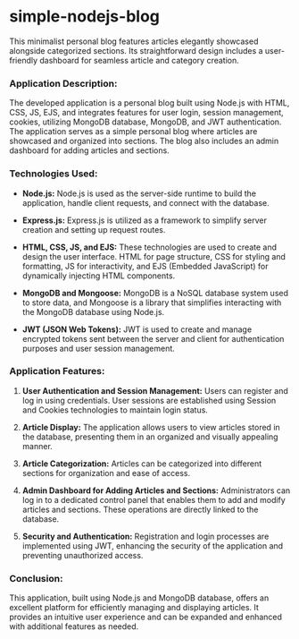 # simple-nodejs-blog
This minimalist personal blog features articles elegantly showcased alongside categorized sections. Its straightforward design includes a user-friendly dashboard for seamless article and category creation.

### Application Description:

The developed application is a personal blog built using Node.js with HTML, CSS, JS, EJS, and integrates features for user login, session management, cookies, utilizing MongoDB database, MongoDB, and JWT authentication. The application serves as a simple personal blog where articles are showcased and organized into sections. The blog also includes an admin dashboard for adding articles and sections.

### Technologies Used:

- **Node.js:** Node.js is used as the server-side runtime to build the application, handle client requests, and connect with the database.

- **Express.js:** Express.js is utilized as a framework to simplify server creation and setting up request routes.

- **HTML, CSS, JS, and EJS:** These technologies are used to create and design the user interface. HTML for page structure, CSS for styling and formatting, JS for interactivity, and EJS (Embedded JavaScript) for dynamically injecting HTML components.

- **MongoDB and Mongoose:** MongoDB is a NoSQL database system used to store data, and Mongoose is a library that simplifies interacting with the MongoDB database using Node.js.

- **JWT (JSON Web Tokens):** JWT is used to create and manage encrypted tokens sent between the server and client for authentication purposes and user session management.

### Application Features:

1. **User Authentication and Session Management:**
   Users can register and log in using credentials. User sessions are established using Session and Cookies technologies to maintain login status.

2. **Article Display:**
   The application allows users to view articles stored in the database, presenting them in an organized and visually appealing manner.

3. **Article Categorization:**
   Articles can be categorized into different sections for organization and ease of access.

4. **Admin Dashboard for Adding Articles and Sections:**
   Administrators can log in to a dedicated control panel that enables them to add and modify articles and sections. These operations are directly linked to the database.

5. **Security and Authentication:**
   Registration and login processes are implemented using JWT, enhancing the security of the application and preventing unauthorized access.

### Conclusion:

This application, built using Node.js and MongoDB database, offers an excellent platform for efficiently managing and displaying articles. It provides an intuitive user experience and can be expanded and enhanced with additional features as needed.
